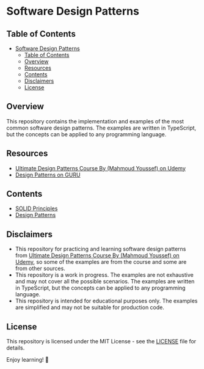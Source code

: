 # Software Design Patterns

## Table of Contents

<!-- TOC -->

- [Software Design Patterns](#software-design-patterns)
  - [Table of Contents](#table-of-contents)
  - [Overview](#overview)
  - [Resources](#resources)
  - [Contents](#contents)
  - [Disclaimers](#disclaimers)
  - [License](#license)

<!-- /TOC -->

## Overview

This repository contains the implementation and examples of the most common software design patterns. The examples are written in TypeScript, but the concepts can be applied to any programming language.

## Resources

- [Ultimate Design Patterns Course By (Mahmoud Youssef) on Udemy](https://www.udemy.com/course/ultimate-design-patterns/)
- [Design Patterns on GURU](https://refactoring.guru/design-patterns)

## Contents

- [SOLID Principles](./solid-principles/)
- [Design Patterns](./design-patterns/)

## Disclaimers

- This repository for practicing and learning software design patterns from [Ultimate Design Patterns Course By (Mahmoud Youssef) on Udemy](https://www.udemy.com/course/ultimate-design-patterns/), so some of the examples are from the course and some are from other sources.
- This repository is a work in progress. The examples are not exhaustive and may not cover all the possible scenarios. The examples are written in TypeScript, but the concepts can be applied to any programming language.
- This repository is intended for educational purposes only. The examples are simplified and may not be suitable for production code.

## License

This repository is licensed under the MIT License - see the [LICENSE](./LICENSE) file for details.

Enjoy learning! 🚀
